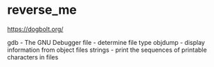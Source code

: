 # reverse_me

https://dogbolt.org/

gdb - The GNU Debugger
file - determine file type
objdump - display information from object files
strings - print the sequences of printable characters in files
